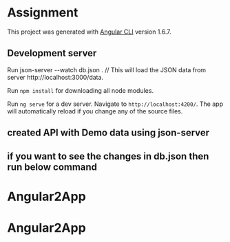 # Assignment

This project was generated with [Angular CLI](https://github.com/angular/angular-cli) version 1.6.7.

## Development server

Run json-server --watch db.json  . // This will load the JSON data from server http://localhost:3000/data.

Run  `npm install` for downloading all node modules.

Run `ng serve` for a dev server. Navigate to `http://localhost:4200/`. The app will automatically reload if you change any of the source files.

## created API with Demo data using json-server
## if you want to see the changes in db.json then run below command




# Angular2App
# Angular2App
